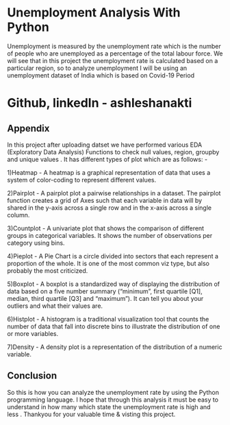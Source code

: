 
# Unemployment Analysis With Python 

Unemployment is measured by the unemployment rate which is the number of people who are unemployed as a percentage of the total labour force. 
We will see that in this project the unemployment rate is calculated based on a particular region, so to analyze unemployment I will be using an unemployment dataset of India which is based on Covid-19 Period 

# Github, linkedIn -  ashleshanakti 




## Appendix

In this project after uploading datset we have performed various EDA (Exploratory Data Analysis) Functions to check null values, region, groupby and unique values .
It has different types of plot which are as follows: - 

1)Heatmap - A heatmap is a graphical representation of data that uses a system of color-coding to represent different values.

2)Pairplot - A pairplot plot a pairwise relationships in a dataset. The pairplot function creates a grid of Axes such that each variable in data will by shared in the y-axis across a single row and in the x-axis across a single column.

3)Countplot - A univariate plot that shows the comparison of different groups in categorical variables. It shows the number of observations per category using bins.

4)Pieplot - A Pie Chart is a circle divided into sectors that each represent a proportion of the whole. It is one of the most common viz type, but also probably the most criticized.

5)Boxplot - A boxplot is a standardized way of displaying the distribution of data based on a five number summary (“minimum”, first quartile [Q1], median, third quartile [Q3] and “maximum”). It can tell you about your outliers and what their values are.

6)Histplot - A histogram is a traditional visualization tool that counts the number of data that fall into discrete bins to illustrate the distribution of one or more variables.

7)Density - A density plot is a representation of the distribution of a numeric variable. 


## Conclusion

So this is how you can analyze the unemployment rate by using the Python programming language. I hope that through this analysis it must be easy to understand in how many which state the unemployment rate is high and less . Thankyou for your valuable time & visting this project. 